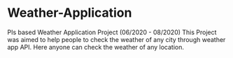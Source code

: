 # Weather-Application
PIs based Weather Application Project (06/2020 - 08/2020) This Project was aimed to help people to check the weather of any city through weather app API. Here anyone can check the weather of any location.

